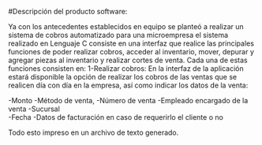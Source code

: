 #Descripción del producto software: 

Ya con los antecedentes establecidos en equipo se planteó a realizar un sistema de cobros automatizado para una microempresa el sistema realizado en Lenguaje C consiste en una interfaz que realice las principales funciones de poder realizar cobros, acceder al inventario, mover, depurar y agregar piezas al inventario y realizar cortes de venta. Cada una de estas funciones consisten en: 
1-Realizar cobros: En la interfaz de la aplicación estará disponible la opción de realizar los cobros de las ventas que se realicen día con día en la empresa, así como indicar los datos de la venta:  

-Monto 
-Método de venta,
-Número de venta 
-Empleado encargado de la venta 
-Sucursal  
-Fecha 
-Datos de facturación en caso de requerirlo el cliente o no 

Todo esto impreso en un archivo de texto generado. 